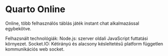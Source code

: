 # Quarto Online
Online, több felhasználós táblás játék instant chat alkalmazással egybekötve.

Felhazsnált technológiák:
Node.js: szerver oldali JavaScript futtatási környezet.
Socket.IO: Kétirányú és alacsony késleltetésű platform független kommunikációs web socket.

